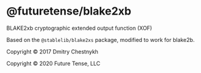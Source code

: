 # @futuretense/blake2xb

BLAKE2xb cryptographic extended output function (XOF)

Based on the `@stablelib/blake2xs` package, modified to work for blake2b.

Copyright &copy; 2017 Dmitry Chestnykh

Copyright &copy; 2020 Future Tense, LLC
